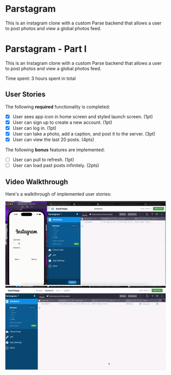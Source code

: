 # Parstagram
This is an instagram clone with a custom Parse backend that allows a user to post photos and view a global photos feed.

# Parstagram - Part I

This is an Instagram clone with a custom Parse backend that allows a user to post photos and view a global photos feed.

Time spent: 3 hours spent in total

## User Stories

The following **required** functionality is completed:

- [x] User sees app icon in home screen and styled launch screen. (1pt)
- [x] User can sign up to create a new account. (1pt)
- [x] User can log in. (1pt)
- [x] User can take a photo, add a caption, and post it to the server. (3pt)
- [x] User can view the last 20 posts. (4pts)

The following **bonus** features are implemented:

- [ ] User can pull to refresh. (1pt)
- [ ] User can load past posts infinitely. (2pts)

## Video Walkthrough

Here's a walkthrough of implemented user stories:

<img src='https://github.com/BrianCSUMB/Parstagram/blob/main/Parstagram%20pt1.gif' title='Video Walkthrough' width='' alt='Video Walkthrough' />

<img src='https://github.com/BrianCSUMB/Parstagram/blob/main/Parstagram%20pt2.gif' title='Video Walkthrough' width='' alt='Video Walkthrough' />
